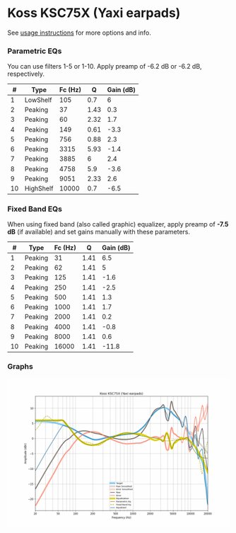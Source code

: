 # Koss KSC75X (Yaxi earpads)
See [usage instructions](https://github.com/jaakkopasanen/AutoEq#usage) for more options and info.

### Parametric EQs
You can use filters 1-5 or 1-10. Apply preamp of -6.2 dB or -6.2 dB, respectively.

|   # | Type      |   Fc (Hz) |    Q |   Gain (dB) |
|-----|-----------|-----------|------|-------------|
|   1 | LowShelf  |       105 | 0.7  |         6   |
|   2 | Peaking   |        37 | 1.43 |         0.3 |
|   3 | Peaking   |        60 | 2.32 |         1.7 |
|   4 | Peaking   |       149 | 0.61 |        -3.3 |
|   5 | Peaking   |       756 | 0.88 |         2.3 |
|   6 | Peaking   |      3315 | 5.93 |        -1.4 |
|   7 | Peaking   |      3885 | 6    |         2.4 |
|   8 | Peaking   |      4758 | 5.9  |        -3.6 |
|   9 | Peaking   |      9051 | 2.33 |         2.6 |
|  10 | HighShelf |     10000 | 0.7  |        -6.5 |

### Fixed Band EQs
When using fixed band (also called graphic) equalizer, apply preamp of **-7.5 dB** (if available) and set gains manually with these parameters.

|   # | Type    |   Fc (Hz) |    Q |   Gain (dB) |
|-----|---------|-----------|------|-------------|
|   1 | Peaking |        31 | 1.41 |         6.5 |
|   2 | Peaking |        62 | 1.41 |         5   |
|   3 | Peaking |       125 | 1.41 |        -1.6 |
|   4 | Peaking |       250 | 1.41 |        -2.5 |
|   5 | Peaking |       500 | 1.41 |         1.3 |
|   6 | Peaking |      1000 | 1.41 |         1.7 |
|   7 | Peaking |      2000 | 1.41 |         0.2 |
|   8 | Peaking |      4000 | 1.41 |        -0.8 |
|   9 | Peaking |      8000 | 1.41 |         0.6 |
|  10 | Peaking |     16000 | 1.41 |       -11.8 |

### Graphs
![](./Koss%20KSC75X%20(Yaxi%20earpads).png)
